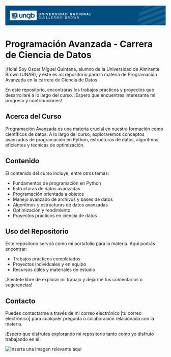 ![UNAB Logo](images/banner-universidad%20-%202.png)

# Programación Avanzada - Carrera de Ciencia de Datos

¡Hola! Soy Oscar Miguel Quintana, alumno de la Universidad de Almirante Brown (UNAB), y este es mi repositorio para la materia de Programación Avanzada en la carrera de Ciencia de Datos.

En este repositorio, encontrarás los trabajos prácticos y proyectos que desarrollaré a lo largo del curso. ¡Espero que encuentres interesante mi progreso y contribuciones!

## Acerca del Curso

Programación Avanzada es una materia crucial en nuestra formación como científicos de datos. A lo largo del curso, exploraremos conceptos avanzados de programación en Python, estructuras de datos, algoritmos eficientes y técnicas de optimización.

## Contenido

El contenido del curso incluye, entre otros temas:

- Fundamentos de programación en Python
- Estructuras de datos avanzadas
- Programación orientada a objetos
- Manejo avanzado de archivos y bases de datos
- Algoritmos y estructuras de datos avanzadas
- Optimización y rendimiento
- Proyectos prácticos en ciencia de datos

## Uso del Repositorio

Este repositorio servirá como mi portafolio para la materia. Aquí podrás encontrar:

- Trabajos prácticos completados
- Proyectos individuales y en equipo
- Recursos útiles y materiales de estudio

¡Siéntete libre de explorar mi trabajo y dejarme tus comentarios o sugerencias!

## Contacto

Puedes contactarme a través de mi correo electrónico [tu correo electrónico] para cualquier pregunta o colaboración relacionada con la materia.

¡Espero que disfrutes explorando mi repositorio tanto como yo disfruto trabajando en él!

![Inserta una imagen relevante aquí](inserta_imagen.png)

